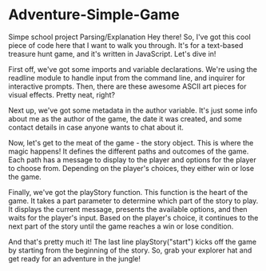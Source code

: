 # Adventure-Simple-Game
Simpe school project
Parsing/Explanation
      Hey there! So, I've got this cool piece of code here that I want to walk you through. It's for a text-based treasure hunt game, and it's written in JavaScript. Let's dive in!

First off, we've got some imports and variable declarations. We're using the readline module to handle input from the command line, and inquirer for interactive prompts. Then, there are these awesome ASCII art pieces for visual effects. Pretty neat, right?

Next up, we've got some metadata in the author variable. It's just some info about me as the author of the game, the date it was created, and some contact details in case anyone wants to chat about it.

Now, let's get to the meat of the game - the story object. This is where the magic happens! It defines the different paths and outcomes of the game. Each path has a message to display to the player and options for the player to choose from. Depending on the player's choices, they either win or lose the game.

Finally, we've got the playStory function. This function is the heart of the game. It takes a part parameter to determine which part of the story to play. It displays the current message, presents the available options, and then waits for the player's input. Based on the player's choice, it continues to the next part of the story until the game reaches a win or lose condition.

And that's pretty much it! The last line playStory("start") kicks off the game by starting from the beginning of the story. So, grab your explorer hat and get ready for an adventure in the jungle!
